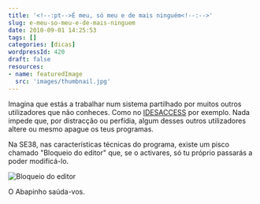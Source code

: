 ```yaml
---
title: '<!--:pt-->É meu, só meu e de mais ninguém<!--:-->'
slug: e-meu-so-meu-e-de-mais-ninguem
date: 2010-09-01 14:25:53
tags: []
categories: [dicas]
wordpressId: 420
draft: false
resources:
- name: featuredImage
  src: 'images/thumbnail.jpg'
---
```

Imagina que estás a trabalhar num sistema partilhado por muitos outros utilizadores que não conheces. Como no [IDESACCESS][1] por exemplo. Nada impede que, por distracção ou perfídia, algum desses outros utilizadores altere ou mesmo apague os teus programas.

Na SE38, nas características técnicas do programa, existe um pisco chamado "Bloqueio do editor" que, se o activares, só tu próprio passarás a poder modificá-lo.

![][2]

O Abapinho saúda-vos.

   [1]: https://www.idesaccess.com/
   [2]: images/bloqueio_editor.png (Bloqueio do editor)
